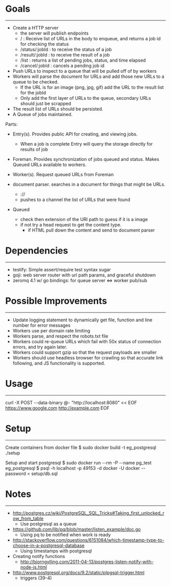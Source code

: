 # Goals #
---------
- Create a HTTP server
	- the server will publish endpoints
	- / : Receive list of URLs in the body to enqueue, and returns a job id for checking the status
	- /status/:jobId : to receive the status of a job
	- /result/:jobId : to receive the result of a job
	* /list : returns a list of pending jobs, status, and time elapsed
	* /cancel/:jobId : cancels a pending job id
- Push URLs to inspect to a queue that will be pulled off of by workers
- Workers will parse the document for URLs and add those new URLs to a queue to be checked.
	- If the URL is for an image (png, jpg, gif) add the URL to the result list for the jobId
	- Only add the first layer of URLs to the queue, secondary URLs should just be scrapped
- The result list of URLs should be persisted. 
- A Queue of jobs maintained.

Parts:
- Entry(s). Provides public API for creating, and viewing jobs.
	- When a job is complete Entry will query the storage directly for results of job
- Foreman. Provides synchronization of jobs queued and status. Makes Queued URLs available to workers.
- Worker(s). Request queued URLs from Foreman

- document parser. searches in a document for things that might be URLs.
	- <scheme>://<path>
	- pushes to a channel the list of URLs that were found
- Queued
	- check then extension of the URI path to guess if it is a image
	- if not try a head request to get the content type.
		- if HTML pull down the content and send to document parser


# Dependencies #
----------------
- testify: Simple assert/require test syntax sugar
- goji: web server router with url path params, and graceful shutdown
- zeromq 4.1 w/ go bindings: for queue server <=> worker pub/sub


# Possible Improvements #
-------------------------
- Update logging statement to dynamically get file, function and line number for error messages
- Workers use per domain rate limiting
- Workers parse, and respect the robots.txt file
- Workers could re-queue URLs which fail with 50x status of connection errors, and try again later.
- Workers could support gzip so that the request payloads are smaller
- Workers should use headless browser for crawling so that accurate link following, and JS functionality is supported.

# Usage #
---------
curl -X POST --data-binary @- "http://localhost:8080" << EOF
https://www.google.com
http://example.com
EOF

# Setup #
---------
Create containers from docker file
$ sudo docker build -t eg_postgresql ./setup

Setup and start postgresql
$ sudo docker run --rm -P --name pg_test eg_postgresql
$ psql -h localhost -p 49153 -d docker -U docker --password < setup/db.sql

# Notes #
---------
- http://postgres.cz/wiki/PostgreSQL_SQL_Tricks#Taking_first_unlocked_row_from_table
	- Use postgresql as a queue
- https://github.com/lib/pq/blob/master/listen_example/doc.go
	- Using pq to be notified when work is ready
- http://stackoverflow.com/questions/6151084/which-timestamp-type-to-choose-in-a-postgresql-database
	- Using timestamps with postgresql
- Creating notify functions
	- http://bjorngylling.com/2011-04-13/postgres-listen-notify-with-node-js.html
- http://www.postgresql.org/docs/9.2/static/plpgsql-trigger.html
	- triggers (39-4)